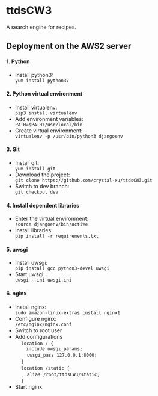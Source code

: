 # ttdsCW3
A search engine for recipes.

<h2>Deployment on the AWS2 server</h2>
<h4>1. Python</h4>
   <ul>
   <li>Install python3:</li>
   <code>yum install python37</code>
   </ul>
<h4>2. Python virtual environment</h4>
   <ul>
   <li>Install virtualenv:</li>
   <code>pip3 install virtualenv</code>
   <li>Add environment variables:</li>
   <code>PATH=$PATH:/usr/local/bin</code>
   <li>Create virtual environment:</li>
   <code>virtualenv -p /usr/bin/python3 djangoenv</code>
   </ul>
<h4>3. Git</h4>
   <ul>
   <li>Install git:</li>
   <code>yum install git</code>
   <li>Download the project:</li>
   <code>git clone https://github.com/crystal-xu/ttdsCW3.git</code>
   <li>Switch to dev branch:</li>
   <code>git checkout dev</code>
   </ul>
<h4>4. Install dependent libraries</h4>
   <ul>
   <li>Enter the virtual environment:</li>
   <code>source djangoenv/bin/active</code>
   <li>Install libraries:</li>
   <code>pip install -r requirements.txt</code>
   </ul>
<h4>5. uwsgi</h4>
   <ul>
   <li>Install uwsgi:</li>
   <code>pip install gcc python3-devel uwsgi</code>
   <li>Start uwsgi:</li>
   <code>uwsgi --ini uwsgi.ini</code>
   </ul>
<h4>6. nginx</h4>
   <ul>
   <li>Install nginx:</li>
   <code>sudo amazon-linux-extras install nginx1</code>
   <li>Configure nginx:</li>
   <code>/etc/nginx/nginx.conf</code>
   <li>Switch to root user</li>
   <li>Add configurations</li>
    <code>location / {</code><br>
        <code>&nbsp   include uwsgi_params;</code><br>
        <code>uwsgi_pass 127.0.0.1:8000;</code><br>
    <code>}</code>
<br/>
    <code>location /static {</code><br>
        <code>alias /root/ttdsCW3/static;</code><br>
    <code>}</code>
   <li>Start nginx</li>
   </ul>


